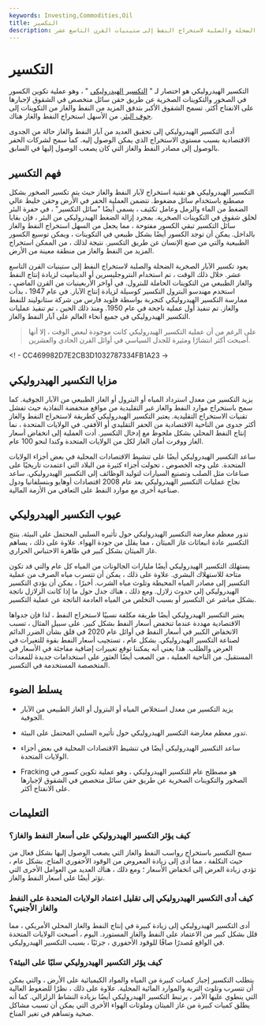 ```yaml
---
keywords: Investing,Commodities,Oil
title: التكسير
description: التكسير الهيدروليكي مصطلح عام للتكسير الهيدروليكي. يعود تكسير الآبار الصخرية الضحلة والصلبة لاستخراج النفط إلى ستينيات القرن التاسع عشر.
---
```


# التكسير
التكسير الهيدروليكي هو اختصار لـ " [التكسير الهيدروليكي](/hydraulic-fracturing) " ، وهو عملية تكوين الكسور في الصخور والتكوينات الصخرية عن طريق حقن سائل متخصص في الشقوق لإجبارها على الانفتاح أكثر. تسمح الشقوق الأكبر بتدفق المزيد من النفط والغاز من التكوينات إلى [جوف البئر](/wellbore). من الأسهل استخراج النفط والغاز هناك.

أدى التكسير الهيدروليكي إلى تحقيق العديد من آبار النفط والغاز حالة من الجدوى الاقتصادية بسبب مستوى الاستخراج الذي يمكن الوصول إليه. كما سمح لشركات الحفر بالوصول إلى مصادر النفط والغاز التي كان يصعب الوصول إليها في السابق.

## فهم التكسير

التكسير الهيدروليكي هو تقنية استخراج لآبار النفط والغاز حيث يتم تكسير الصخور بشكل مصطنع باستخدام سائل مضغوط. تتضمن العملية الحفر في الأرض وحقن خليط عالي الضغط من الماء والرمل وعامل تكثيف ، يسمى أيضًا "سائل التكسير" ، في حفرة البئر لخلق شقوق في التكوينات الصخرية. بمجرد إزالة الضغط الهيدروليكي من البئر ، فإن بقايا سائل التكسير تبقي الكسور مفتوحة ، مما يجعل من السهل استخراج النفط والغاز بالداخل. يمكن أن توجد الكسور أيضًا بشكل طبيعي في التكوينات ، ويمكن توسيع الكسور الطبيعية والتي من صنع الإنسان عن طريق التكسير. نتيجة لذلك ، من الممكن استخراج المزيد من النفط والغاز من منطقة معينة من الأرض.

يعود تكسير الآبار الصخرية الضحلة والصلبة لاستخراج النفط إلى ستينيات القرن التاسع عشر. خلال ذلك الوقت ، تم استخدام النتروجليسرين أو الديناميت لزيادة إنتاج النفط والغاز الطبيعي من التكوينات الحاملة للبترول. في أواخر الأربعينيات من القرن الماضي ، استخدم مهندسو البترول التكسير كوسيلة لزيادة إنتاج الآبار. في عام 1947 ، بدأت ممارسة التكسير الهيدروليكي كتجربة بواسطة فلويد فارس من شركة ستانوليند للنفط والغاز. تم تنفيذ أول عملية ناجحة في عام 1950. ومنذ ذلك الحين ، تم تنفيذ عمليات التكسير الهيدروليكي في جميع أنحاء العالم على آبار النفط والغاز.

> على الرغم من أن عملية التكسير الهيدروليكي كانت موجودة لبعض الوقت ، إلا أنها أصبحت أكثر انتشارًا ومثيرة للجدل السياسي في أوائل القرن الحادي والعشرين.

>

<! - CC469982D7E2CB3D1032787334FB1A23 ->

## مزايا التكسير الهيدروليكي

يزيد التكسير من معدل استرداد المياه أو البترول أو الغاز الطبيعي من الآبار الجوفية. كما سمح باستخراج موارد النفط والغاز غير التقليدية من مواقع منخفضة النفاذية حيث تفشل تقنيات الاستخراج التقليدية. يعتبر التكسير الهيدروليكي كطريقة لاستخراج النفط والغاز أكثر جدوى من الناحية الاقتصادية من الحفر التقليدي أو الأفقي. في الولايات المتحدة ، نما إنتاج النفط المحلي بشكل ملحوظ مع إدخال التكسير. أدت العملية إلى انخفاض أسعار الغاز ووفرت أمان الغاز لكل من الولايات المتحدة وكندا لنحو 100 عام.

ساعد التكسير الهيدروليكي أيضًا على تنشيط الاقتصادات المحلية في بعض أجزاء الولايات المتحدة. على وجه الخصوص ، تحولت أجزاء كثيرة من البلاد التي اعتمدت تاريخيًا على صناعات مثل الصلب وتصنيع السيارات لتوليد الوظائف إلى التكسير الهيدروليكي. ساعد نجاح عمليات التكسير الهيدروليكي بعد عام 2008 اقتصادات أوهايو وبنسلفانيا ودول صناعية أخرى مع موارد النفط على التعافي من الأزمة المالية.

## عيوب التكسير الهيدروليكي

تدور معظم معارضة التكسير الهيدروليكي حول تأثيره السلبي المحتمل على البيئة. ينتج التكسير عادة انبعاثات غاز الميثان ، مما يقلل من جودة الهواء. علاوة على ذلك ، يساهم غاز الميثان بشكل كبير في ظاهرة الاحتباس الحراري.

يستهلك التكسير الهيدروليكي أيضًا مليارات الجالونات من المياه كل عام والتي قد تكون متاحة للاستهلاك البشري. علاوة على ذلك ، يمكن أن تتسرب مياه الصرف من عملية التكسير إلى مصادر المياه المحيطة وتلوث مياه الشرب. أخيرًا ، يمكن أن يؤدي التكسير الهيدروليكي إلى حدوث زلازل. ومع ذلك ، هناك جدل حول ما إذا كانت الزلازل ناتجة بشكل مباشر عن التكسير أو بسبب التخلص من المياه العادمة الناتجة عن عملية التكسير.

يعتبر التكسير الهيدروليكي أيضًا طريقة مكلفة نسبيًا لاستخراج النفط ، لذا فإن جدواها الاقتصادية مهددة عندما تنخفض أسعار النفط بشكل كبير. على سبيل المثال ، تسبب الانخفاض الكبير في أسعار النفط في أوائل عام 2020 في قلق بشأن الضرر الدائم لصناعة التكسير الهيدروليكي. بشكل عام ، تستجيب أسعار النفط بقوة للتغيرات في العرض والطلب. هذا يعني أنه يمكننا توقع تغييرات إضافية مفاجئة في الأسعار في المستقبل. من الناحية العملية ، من الصعب أيضًا العثور على استخدامات جديدة للمعدات المتخصصة المستخدمة في التكسير.

## يسلط الضوء

- يزيد التكسير من معدل استخلاص المياه أو البترول أو الغاز الطبيعي من الآبار الجوفية.

- تدور معظم معارضة التكسير الهيدروليكي حول تأثيره السلبي المحتمل على البيئة.

- ساعد التكسير الهيدروليكي أيضًا في تنشيط الاقتصادات المحلية في بعض أجزاء الولايات المتحدة.

- Fracking هو مصطلح عام للتكسير الهيدروليكي ، وهو عملية تكوين كسور في الصخور والتكوينات الصخرية عن طريق حقن سائل متخصص في الشقوق لإجبارها على الانفتاح أكثر.

## التعليمات

### كيف يؤثر التكسير الهيدروليكي على أسعار النفط والغاز؟

سمح التكسير باستخراج رواسب النفط والغاز التي يصعب الوصول إليها بشكل فعال من حيث التكلفة ، مما أدى إلى زيادة المعروض من الوقود الأحفوري المتاح. بشكل عام ، تؤدي زيادة العرض إلى انخفاض الأسعار ؛ ومع ذلك ، هناك العديد من العوامل الأخرى التي تؤثر أيضًا على أسعار النفط والغاز.

### كيف أدى التكسير الهيدروليكي إلى تقليل اعتماد الولايات المتحدة على النفط والغاز الأجنبي؟

أدى التكسير الهيدروليكي إلى زيادة كبيرة في إنتاج النفط والغاز المحلي الأمريكي ، مما قلل بشكل كبير من الاعتماد على النفط والغاز المستورد. اليوم ، أصبحت الولايات المتحدة في الواقع مُصدرًا صافًا للوقود الأحفوري ، جزئيًا ، بسبب التكسير الهيدروليكي.

### كيف يؤثر التكسير الهيدروليكي سلبًا على البيئة؟

يتطلب التكسير إجبار كميات كبيرة من المياه والمواد الكيميائية على الأرض ، والتي يمكن أن تتسرب وتلوث التربة والموارد المائية المحلية. علاوة على ذلك ، نظرًا للضغوط العالية التي ينطوي عليها الأمر ، يرتبط التكسير الهيدروليكي أيضًا بزيادة النشاط الزلزالي. كما أنه يطلق كميات كبيرة من غاز الميثان وملوثات الهواء الأخرى التي يمكن أن تسبب مشاكل صحية وتساهم في تغير المناخ.

